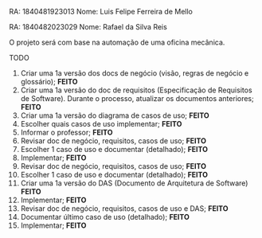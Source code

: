 RA: 1840481923013
Nome: Luis Felipe Ferreira de Mello

RA: 1840482023029
Nome: Rafael da Silva Reis


O projeto será com base na automação de uma oficina mecânica.


TODO

1. Criar uma 1a versão dos docs de negócio (visão, regras de negócio e glossário); **FEITO**
2. Criar uma 1a versão do doc de requisitos (Especificação de Requisitos de Software). Durante o processo, atualizar os documentos anteriores; **FEITO**
3. Criar uma 1a versão do diagrama de casos de uso; **FEITO**
4. Escolher quais casos de uso implementar; **FEITO**
5. Informar o professor; **FEITO**
6. Revisar doc de negócio, requisitos, casos de uso; **FEITO**
7. Escolher 1 caso de uso e documentar (detalhado); **FEITO**
8. Implementar; **FEITO**
9. Revisar doc de negócio, requisitos, casos de uso; **FEITO**
10. Escolher 1 caso de uso e documentar (detalhado); **FEITO**
11. Criar uma 1a versão do DAS (Documento de Arquitetura de Software) **FEITO**
12. Implementar; **FEITO**
13. Revisar doc de negócio, requisitos, casos de uso e DAS; **FEITO**
14. Documentar último caso de uso (detalhado); **FEITO**
15. Implementar; **FEITO**
